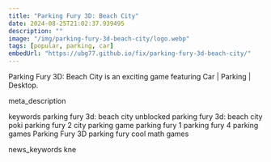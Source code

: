 ```yaml
---
title: "Parking Fury 3D: Beach City"
date: 2024-08-25T21:02:37.939495
description: ""
image: "/img/parking-fury-3d-beach-city/logo.webp"
tags: [popular, parking, car]
embedUrl: "https://ubg77.github.io/fix/parking-fury-3d-beach-city/"
---
```


Parking Fury 3D: Beach City is an exciting game featuring Car | Parking | Desktop.

meta_description



keywords
parking fury 3d: beach city unblocked parking fury 3d: beach city poki parking fury 2 city parking game parking fury 1 parking fury 4 parking games Parking Fury 3D parking fury cool math games


news_keywords
kne
